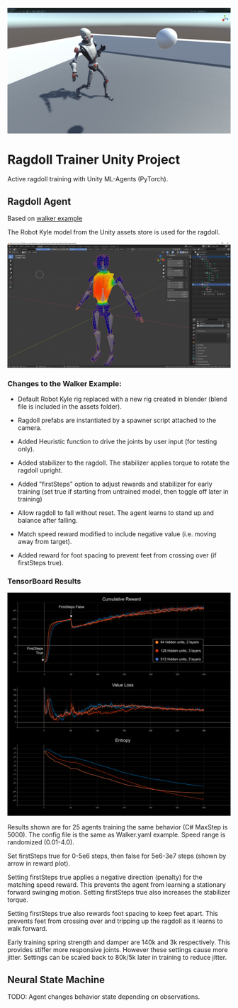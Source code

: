 ![Ragdoll Screenshot](/docs/RagdollScreenshot.png)

# Ragdoll Trainer Unity Project

Active ragdoll training with Unity ML-Agents (PyTorch). 

## Ragdoll Agent

Based on [walker example](https://github.com/Unity-Technologies/ml-agents/blob/main/docs/Learning-Environment-Examples.md)

The Robot Kyle model from the Unity assets store is used for the ragdoll.

![RobotKyleBlend Image](/docs/RobotKyleBlend.png)

### Changes to the Walker Example:

* Default Robot Kyle rig replaced with a new rig created in blender (blend file is included in the assets folder).

* Ragdoll prefabs are instantiated by a spawner script attached to the camera.

* Added Heuristic function to drive the joints by user input (for testing only).

* Added stabilizer to the ragdoll. The stabilizer applies torque to rotate the ragdoll upright.

* Added "firstSteps" option to adjust rewards and stabilizer for early training 
  (set true if starting from untrained model, then toggle off later in training)

* Allow ragdoll to fall without reset. The agent learns to stand up and balance after falling.

* Match speed reward modified to include negative value (i.e. moving away from target).

* Added reward for foot spacing to prevent feet from crossing over (if firstSteps true).

### TensorBoard Results

![TensorBoard Image](/docs/tensorboard.png)

Results shown are for 25 agents training the same behavior (C# MaxStep is 5000). 
The config file is the same as Walker.yaml example. Speed range is randomized (0.01-4.0).

Set firstSteps true for 0-5e6 steps, then false for 5e6-3e7 steps (shown by arrow in reward plot).

Setting firstSteps true applies a negative direction (penalty) for the matching speed reward. This prevents the agent
from learning a stationary forward swinging motion. Setting firstSteps true also increases the stabilizer torque.

Setting firstSteps true also rewards foot spacing to keep feet apart. This prevents feet from crossing over and 
tripping up the ragdoll as it learns to walk forward.

Early training spring strength and damper are 140k and 3k respectively. This provides stiffer more responsive joints. 
However these settings cause more jitter. Settings can be scaled back to 80k/5k later in training to reduce jitter.

## Neural State Machine

TODO: Agent changes behavior state depending on observations.
